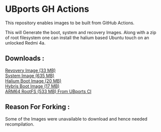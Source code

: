# UBports GH Actions
This repository enables images to be built from GitHub Actions.

This will Generate the boot, system and recovery Images.
Along with a zip of root filesystem one can install the halium based Ubuntu touch on an unlocked Redmi 4a.

## Downloads :
[Revovery Image (33 MB)](https://github.com/Abhi-1U/ubports-ci/suites/10409095019/artifacts/514322955)  
[System Image (635 MB)](https://github.com/Abhi-1U/ubports-ci/suites/10409095019/artifacts/514322957)  
[Halium Boot Image (20 MB)](https://github.com/Abhi-1U/ubports-ci/suites/10409095019/artifacts/514322951)  
[Hybris Boot Image (17 MB)](https://github.com/Abhi-1U/ubports-ci/suites/10409095019/artifacts/514322953)  
[ARM64 RootFS (533 MB) From UBports CI](https://ci.ubports.com/job/xenial-hybris-edge-rootfs-arm64/lastSuccessfulBuild/artifact/out/ubuntu-touch-hybris-xenial-edge-arm64-rootfs.tar.gz)  

## Reason For Forking : 

Some of the Images were unavailable to download and hence needed recompilation.
